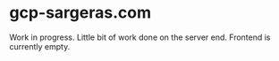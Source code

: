 # gcp-sargeras.com

Work in progress. Little bit of work done on the server end. Frontend is currently empty.

